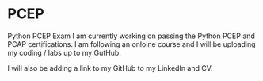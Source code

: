 # PCEP
Python PCEP Exam
I am currently working on passing the Python PCEP and PCAP certifications.
I am following an onloine course and I will be uploading my coding / labs up to my GutHub. 

I will also be adding a link to my GitHub to my LinkedIn and CV. 
